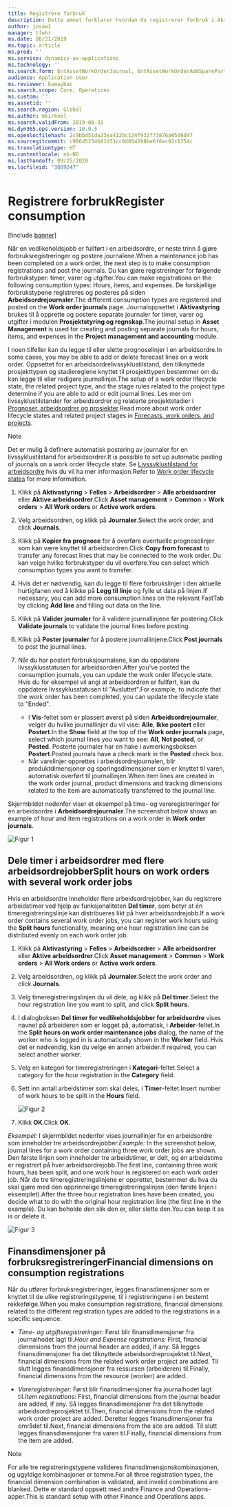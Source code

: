 ```yaml
---
title: Registrere forbruk
description: Dette emnet forklarer hvordan du registrerer forbruk i Aktivastyring.
author: josaw1
manager: tfehr
ms.date: 08/21/2019
ms.topic: article
ms.prod: ''
ms.service: dynamics-ax-applications
ms.technology: ''
ms.search.form: EntAssetWorkOrderJournal, EntAssetWorkOrderAddSparePart
audience: Application User
ms.reviewer: kamaybac
ms.search.scope: Core, Operations
ms.custom: ''
ms.assetid: ''
ms.search.region: Global
ms.author: mkirknel
ms.search.validFrom: 2019-08-31
ms.dyn365.ops.version: 10.0.5
ms.openlocfilehash: 2c9bbd51da23ea412bc124f932f73876a9506d47
ms.sourcegitcommit: c986d5234b81d31cc6d054298be6f6ec92c1754c
ms.translationtype: HT
ms.contentlocale: nb-NO
ms.lasthandoff: 09/25/2020
ms.locfileid: "3889247"
---
```

# <a name="register-consumption"></a><span data-ttu-id="2d7b1-103">Registrere forbruk</span><span class="sxs-lookup"><span data-stu-id="2d7b1-103">Register consumption</span></span>

[!include [banner](../../includes/banner.md)]

 

<span data-ttu-id="2d7b1-104">Når en vedlikeholdsjobb er fullført i en arbeidsordre, er neste trinn å gjøre forbruksregistreringer og postere journalene.</span><span class="sxs-lookup"><span data-stu-id="2d7b1-104">When a maintenance job has been completed on a work order, the next step is to make consumption registrations and post the journals.</span></span> <span data-ttu-id="2d7b1-105">Du kan gjøre registreringer for følgende forbrukstyper: timer, varer og utgifter.</span><span class="sxs-lookup"><span data-stu-id="2d7b1-105">You can make registrations on the following consumption types: Hours, items, and expenses.</span></span> <span data-ttu-id="2d7b1-106">De forskjellige forbrukstypene registreres og posteres på siden **Arbeidsordrejournaler**.</span><span class="sxs-lookup"><span data-stu-id="2d7b1-106">The different consumption types are registered and posted on the **Work order journals** page.</span></span> <span data-ttu-id="2d7b1-107">Journaloppsettet i **Aktivastyring** brukes til å opprette og postere separate journaler for timer, varer og utgifter i modulen **Prosjektstyring og regnskap**.</span><span class="sxs-lookup"><span data-stu-id="2d7b1-107">The journal setup in **Asset Management** is used for creating and posting separate journals for hours, items, and expenses in the **Project management and accounting** module.</span></span>

<span data-ttu-id="2d7b1-108">I noen tilfeller kan du legge til eller slette prognoselinjer i en arbeidsordre.</span><span class="sxs-lookup"><span data-stu-id="2d7b1-108">In some cases, you may be able to add or delete forecast lines on a work order.</span></span> <span data-ttu-id="2d7b1-109">Oppsettet for en arbeidsordrelivssyklustilstand, den tilknyttede prosjekttypen og stadiereglene knyttet til prosjekttypen bestemmer om du kan legge til eller redigere journallinjer.</span><span class="sxs-lookup"><span data-stu-id="2d7b1-109">The setup of a work order lifecycle state, the related project type, and the stage rules related to the project type determine if you are able to add or edit journal lines.</span></span> <span data-ttu-id="2d7b1-110">Les mer om livssyklustilstander for arbeidsordrer og relaterte prosjektstadier i [Prognoser, arbeidsordrer og prosjekter](../integration-to-project-management-and-accounting/forecasts-work-orders-and-projects.md).</span><span class="sxs-lookup"><span data-stu-id="2d7b1-110">Read more about work order lifecycle states and related project stages in [Forecasts, work orders, and projects](../integration-to-project-management-and-accounting/forecasts-work-orders-and-projects.md).</span></span>

>[!NOTE]
><span data-ttu-id="2d7b1-111">Det er mulig å definere automatisk postering av journaler for en livssyklustilstand for arbeidsordrer.</span><span class="sxs-lookup"><span data-stu-id="2d7b1-111">It is possible to set up automatic posting of journals on a work order lifecycle state.</span></span> <span data-ttu-id="2d7b1-112">Se [Livssyklustilstand for arbeidsordre](../setup-for-work-orders/work-order-lifecycle-states.md) hvis du vil ha mer informasjon.</span><span class="sxs-lookup"><span data-stu-id="2d7b1-112">Refer to [Work order lifecycle states](../setup-for-work-orders/work-order-lifecycle-states.md) for more information.</span></span>

1. <span data-ttu-id="2d7b1-113">Klikk på **Aktivastyring** > **Felles** > **Arbeidsordrer** > **Alle arbeidsordrer** eller **Aktive arbeidsordrer**.</span><span class="sxs-lookup"><span data-stu-id="2d7b1-113">Click **Asset management** > **Common** > **Work orders** > **All Work orders** or **Active work orders**.</span></span>

2. <span data-ttu-id="2d7b1-114">Velg arbeidsordren, og klikk på **Journaler**.</span><span class="sxs-lookup"><span data-stu-id="2d7b1-114">Select the work order, and click **Journals**.</span></span>

3. <span data-ttu-id="2d7b1-115">Klikk på **Kopier fra prognose** for å overføre eventuelle prognoselinjer som kan være knyttet til arbeidsordren.</span><span class="sxs-lookup"><span data-stu-id="2d7b1-115">Click **Copy from forecast** to transfer any forecast lines that may be connected to the work order.</span></span> <span data-ttu-id="2d7b1-116">Du kan velge hvilke forbrukstyper du vil overføre.</span><span class="sxs-lookup"><span data-stu-id="2d7b1-116">You can select which consumption types you want to transfer.</span></span>

4. <span data-ttu-id="2d7b1-117">Hvis det er nødvendig, kan du legge til flere forbrukslinjer i den aktuelle hurtigfanen ved å klikke på **Legg til linje** og fylle ut data på linjen.</span><span class="sxs-lookup"><span data-stu-id="2d7b1-117">If necessary, you can add more consumption lines on the relevant FastTab by clicking **Add line** and filling out data on the line.</span></span>

5. <span data-ttu-id="2d7b1-118">Klikk på **Valider journaler** for å validere journallinjene før postering.</span><span class="sxs-lookup"><span data-stu-id="2d7b1-118">Click **Validate journals** to validate the journal lines before posting.</span></span>

6. <span data-ttu-id="2d7b1-119">Klikk på **Poster journaler** for å postere journallinjene.</span><span class="sxs-lookup"><span data-stu-id="2d7b1-119">Click **Post journals** to post the journal lines.</span></span>

7. <span data-ttu-id="2d7b1-120">Når du har postert forbruksjournalene, kan du oppdatere livssyklusstatusen for arbeidsordren.</span><span class="sxs-lookup"><span data-stu-id="2d7b1-120">After you've posted the consumption journals, you can update the work order lifecycle state.</span></span> <span data-ttu-id="2d7b1-121">Hvis du for eksempel vil angi at arbeidsordren er fullført, kan du oppdatere livssyklusstatusen til "Avsluttet".</span><span class="sxs-lookup"><span data-stu-id="2d7b1-121">For example, to indicate that the work order has been completed, you can update the lifecycle state to "Ended".</span></span>

    - <span data-ttu-id="2d7b1-122">I **Vis**-feltet som er plassert øverst på siden **Arbeidsordrejournaler**, velger du hvilke journallinjer du vil vise: **Alle**, **Ikke postert** eller **Postert**.</span><span class="sxs-lookup"><span data-stu-id="2d7b1-122">In the **Show** field at the top of the **Work order journals** page, select which journal lines you want to see: **All**, **Not posted**, or **Posted**.</span></span> <span data-ttu-id="2d7b1-123">Posterte journaler har en hake i avmerkingsboksen **Postert**.</span><span class="sxs-lookup"><span data-stu-id="2d7b1-123">Posted journals have a check mark in the **Posted** check box.</span></span>  
    - <span data-ttu-id="2d7b1-124">Når varelinjer opprettes i arbeidsordrejournalen, blir produktdimensjoner og sporingsdimensjoner som er knyttet til varen, automatisk overført til journallinjen.</span><span class="sxs-lookup"><span data-stu-id="2d7b1-124">When item lines are created in the work order journal, product dimensions and tracking dimensions related to the item are automatically transferred to the journal line.</span></span>  

<span data-ttu-id="2d7b1-125">Skjermbildet nedenfor viser et eksempel på time- og vareregistreringer for en arbeidsordre i **Arbeidsordrejournaler**.</span><span class="sxs-lookup"><span data-stu-id="2d7b1-125">The screenshot below shows an example of hour and item registrations on a work order in **Work order journals**.</span></span>

![Figur 1](media/01-consumption.png)


## <a name="split-hours-on-work-orders-with-several-work-order-jobs"></a><span data-ttu-id="2d7b1-127">Dele timer i arbeidsordrer med flere arbeidsordrejobber</span><span class="sxs-lookup"><span data-stu-id="2d7b1-127">Split hours on work orders with several work order jobs</span></span>

<span data-ttu-id="2d7b1-128">Hvis en arbeidsordre inneholder flere arbeidsordrejobber, kan du registrere arbeidstimer ved hjelp av funksjonaliteten **Del timer**, som betyr at én timeregistreringslinje kan distribueres likt på hver arbeidsordrejobb.</span><span class="sxs-lookup"><span data-stu-id="2d7b1-128">If a work order contains several work order jobs, you can register work hours using the **Split hours** functionality, meaning one hour registration line can be distributed evenly on each work order job.</span></span>

1. <span data-ttu-id="2d7b1-129">Klikk på **Aktivastyring** > **Felles** > **Arbeidsordrer** > **Alle arbeidsordrer** eller **Aktive arbeidsordrer**.</span><span class="sxs-lookup"><span data-stu-id="2d7b1-129">Click **Asset management** > **Common** > **Work orders** > **All Work orders** or **Active work orders**.</span></span>

2. <span data-ttu-id="2d7b1-130">Velg arbeidsordren, og klikk på **Journaler**.</span><span class="sxs-lookup"><span data-stu-id="2d7b1-130">Select the work order and click **Journals**.</span></span>

3. <span data-ttu-id="2d7b1-131">Velg timeregistreringslinjen du vil dele, og klikk på **Del timer**.</span><span class="sxs-lookup"><span data-stu-id="2d7b1-131">Select the hour registration line you want to split, and click **Split hours**.</span></span>

4. <span data-ttu-id="2d7b1-132">I dialogboksen **Del timer for vedlikeholdsjobber for arbeidsordre** vises navnet på arbeideren som er logget på, automatisk, i **Arbeider**-feltet.</span><span class="sxs-lookup"><span data-stu-id="2d7b1-132">In the **Split hours on work order maintenance jobs** dialog, the name of the worker who is logged in is automatically shown in the **Worker** field.</span></span> <span data-ttu-id="2d7b1-133">Hvis det er nødvendig, kan du velge en annen arbeider.</span><span class="sxs-lookup"><span data-stu-id="2d7b1-133">If required, you can select another worker.</span></span>

5. <span data-ttu-id="2d7b1-134">Velg en kategori for timeregistreringen i **Kategori**-feltet.</span><span class="sxs-lookup"><span data-stu-id="2d7b1-134">Select a category for the hour registration in the **Category** field.</span></span>

6. <span data-ttu-id="2d7b1-135">Sett inn antall arbeidstimer som skal deles, i **Timer**-feltet.</span><span class="sxs-lookup"><span data-stu-id="2d7b1-135">Insert number of work hours to be split in the **Hours** field.</span></span>

    ![Figur 2](media/02-consumption.png)

7. <span data-ttu-id="2d7b1-137">Klikk **OK**.</span><span class="sxs-lookup"><span data-stu-id="2d7b1-137">Click **OK**.</span></span>

<span data-ttu-id="2d7b1-138">*Eksempel:* I skjermbildet nedenfor vises journallinjer for en arbeidsordre som inneholder tre arbeidsordrejobber.</span><span class="sxs-lookup"><span data-stu-id="2d7b1-138">*Example:* In the screenshot below, journal lines for a work order containing three work order jobs are shown.</span></span> <span data-ttu-id="2d7b1-139">Den første linjen som inneholder tre arbeidstimer, er delt, og én arbeidstime er registrert på hver arbeidsordrejobb.</span><span class="sxs-lookup"><span data-stu-id="2d7b1-139">The first line, containing three work hours, has been split, and one work hour is registered on each work order job.</span></span> <span data-ttu-id="2d7b1-140">Når de tre timeregistreringslinjene er opprettet, bestemmer du hva du skal gjøre med den opprinnelige timeregistreringslinjen (den første linjen i eksemplet).</span><span class="sxs-lookup"><span data-stu-id="2d7b1-140">After the three hour registration lines have been created, you decide what to do with the original hour registration line (the first line in the example).</span></span> <span data-ttu-id="2d7b1-141">Du kan beholde den slik den er, eller slette den.</span><span class="sxs-lookup"><span data-stu-id="2d7b1-141">You can keep it as is or delete it.</span></span> 

![Figur 3](media/03-consumption.png)

## <a name="financial-dimensions-on-consumption-registrations"></a><span data-ttu-id="2d7b1-143">Finansdimensjoner på forbruksregistreringer</span><span class="sxs-lookup"><span data-stu-id="2d7b1-143">Financial dimensions on consumption registrations</span></span>

<span data-ttu-id="2d7b1-144">Når du utfører forbruksregistreringer, legges finansdimensjoner som er knyttet til de ulike registreringstypene, til i registreringene i en bestemt rekkefølge.</span><span class="sxs-lookup"><span data-stu-id="2d7b1-144">When you make consumption registrations, financial dimensions related to the different registration types are added to the registrations in a specific sequence.</span></span> 

- <span data-ttu-id="2d7b1-145">*Time- og utgiftsregistreringer:* Først blir finansdimensjoner fra journalhodet lagt til.</span><span class="sxs-lookup"><span data-stu-id="2d7b1-145">*Hour and Expense registrations:* First, financial dimensions from the journal header are added, if any.</span></span> <span data-ttu-id="2d7b1-146">Så legges finansdimensjoner fra det tilknyttede arbeidsordreprosjektet til.</span><span class="sxs-lookup"><span data-stu-id="2d7b1-146">Next, financial dimensions from the related work order project are added.</span></span> <span data-ttu-id="2d7b1-147">Til slutt legges finansdimensjoner fra ressursen (arbeideren) til.</span><span class="sxs-lookup"><span data-stu-id="2d7b1-147">Finally, financial dimensions from the resource (worker) are added.</span></span>

- <span data-ttu-id="2d7b1-148">*Vareregistreringer:* Først blir finansdimensjoner fra journalhodet lagt til.</span><span class="sxs-lookup"><span data-stu-id="2d7b1-148">*Item registrations:* First, financial dimensions from the journal header are added, if any.</span></span> <span data-ttu-id="2d7b1-149">Så legges finansdimensjoner fra det tilknyttede arbeidsordreprosjektet til.</span><span class="sxs-lookup"><span data-stu-id="2d7b1-149">Then, financial dimensions from the related work order project are added.</span></span> <span data-ttu-id="2d7b1-150">Deretter legges finansdimensjoner fra området til.</span><span class="sxs-lookup"><span data-stu-id="2d7b1-150">Next, financial dimensions from the site are added.</span></span> <span data-ttu-id="2d7b1-151">Til slutt legges finansdimensjoner fra varen til.</span><span class="sxs-lookup"><span data-stu-id="2d7b1-151">Finally, financial dimensions from the item are added.</span></span>

>[!NOTE]
><span data-ttu-id="2d7b1-152">For alle tre registreringstypene valideres finansdimensjonskombinasjonen, og ugyldige kombinasjoner er tomme.</span><span class="sxs-lookup"><span data-stu-id="2d7b1-152">For all three registration types, the financial dimension combination is validated, and invalid combinations are blanked.</span></span> <span data-ttu-id="2d7b1-153">Dette er standard oppsett med andre Finance and Operations-apper.</span><span class="sxs-lookup"><span data-stu-id="2d7b1-153">This is standard setup with other Finance and Operations apps.</span></span>

